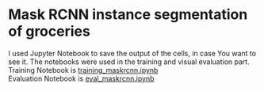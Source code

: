 # Mask RCNN instance segmentation of groceries
I used Jupyter Notebook to save the output of the cells, in case You want to see it. The notebooks were used in the training and visual evaluation part.  
Training Notebook is [training_maskrcnn.ipynb](https://github.com/macodroid/maskrcnn-groceries/blob/main/training_maskrcnn.ipynb)  
Evaluation Notebook is [eval_maskrcnn.ipynb](https://github.com/macodroid/maskrcnn-groceries/blob/main/eval_maskrcnn.ipynb)